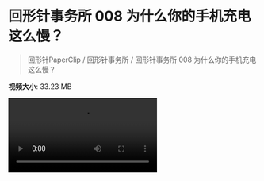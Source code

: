 # 回形针事务所 008 为什么你的手机充电这么慢？

> 回形针PaperClip / 回形针事务所 / 回形针事务所 008 为什么你的手机充电这么慢？

**视频大小**: 33.23 MB

<div class="video"><video src="https://file.hsyhx.top/video/PaperClip/事务所/008.mp4" controls preload>🤔 您的浏览器不支持 video 标签</video></div>